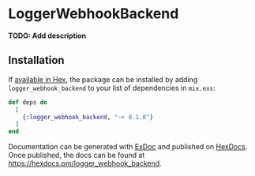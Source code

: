 # LoggerWebhookBackend

**TODO: Add description**

## Installation

If [available in Hex](https://hex.pm/docs/publish), the package can be installed
by adding `logger_webhook_backend` to your list of dependencies in `mix.exs`:

```elixir
def deps do
  [
    {:logger_webhook_backend, "~> 0.1.0"}
  ]
end
```

Documentation can be generated with [ExDoc](https://github.com/elixir-lang/ex_doc)
and published on [HexDocs](https://hexdocs.pm). Once published, the docs can
be found at <https://hexdocs.pm/logger_webhook_backend>.
